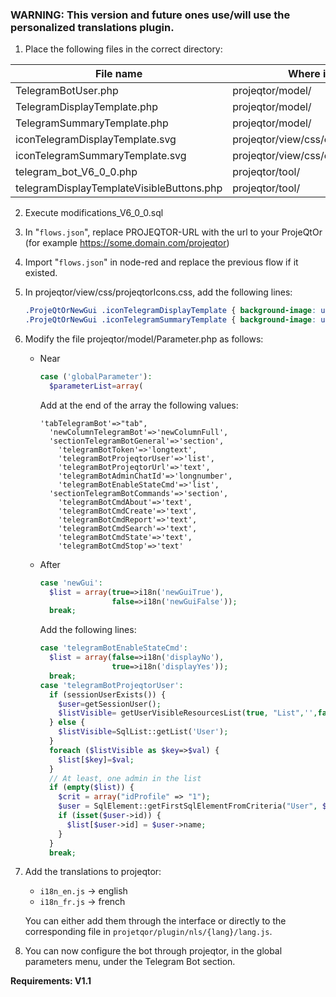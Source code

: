 ### **WARNING: This version and future ones use/will use the personalized translations plugin.**

1. Place the following files in the correct directory:

File name                                 | Where it goes
----------------------------------------- | -----------------
TelegramBotUser.php                       | projeqtor/model/
TelegramDisplayTemplate.php               | projeqtor/model/
TelegramSummaryTemplate.php               | projeqtor/model/
iconTelegramDisplayTemplate.svg           | projeqtor/view/css/customIcons/new/
iconTelegramSummaryTemplate.svg           | projeqtor/view/css/customIcons/new/
telegram_bot_V6_0_0.php                   | projeqtor/tool/
telegramDisplayTemplateVisibleButtons.php | projeqtor/tool/


2. Execute modifications_V6_0_0.sql
3. In "`flows.json`", replace PROJEQTOR-URL with the url to your ProjeQtOr (for example https://some.domain.com/projeqtor)
4. Import "`flows.json`" in node-red and replace the previous flow if it existed.
5. In projeqtor/view/css/projeqtorIcons.css, add the following lines:
    ```SCSS
    .ProjeQtOrNewGui .iconTelegramDisplayTemplate { background-image: url(customIcons/new/iconTelegramDisplayTemplate.svg);  background-repeat: no-repeat; }
    .ProjeQtOrNewGui .iconTelegramSummaryTemplate { background-image: url(customIcons/new/iconTelegramSummaryTemplate.svg);  background-repeat: no-repeat; }
    ```
6. Modify the file projeqtor/model/Parameter.php as follows:
   - Near
      ```php
      case ('globalParameter'):
        $parameterList=array(
      ```

     Add at the end of the array the following values:
      ```
      'tabTelegramBot'=>"tab",
        'newColumnTelegramBot'=>'newColumnFull',
        'sectionTelegramBotGeneral'=>'section',
          'telegramBotToken'=>'longtext',
          'telegramBotProjeqtorUser'=>'list',
          'telegramBotProjeqtorUrl'=>'text',
          'telegramBotAdminChatId'=>'longnumber',
          'telegramBotEnableStateCmd'=>'list',
        'sectionTelegramBotCommands'=>'section',
          'telegramBotCmdAbout'=>'text',
          'telegramBotCmdCreate'=>'text',
          'telegramBotCmdReport'=>'text',
          'telegramBotCmdSearch'=>'text',
          'telegramBotCmdState'=>'text',
          'telegramBotCmdStop'=>'text'
      ```
   - After
      ```php
      case 'newGui':
        $list = array(true=>i18n('newGuiTrue'),
                      false=>i18n('newGuiFalse'));
        break;
      ```

     Add the following lines:
      ```php
      case 'telegramBotEnableStateCmd':
        $list = array(false=>i18n('displayNo'),
                      true=>i18n('displayYes'));
        break;
      case 'telegramBotProjeqtorUser':
        if (sessionUserExists()) {
          $user=getSessionUser();
          $listVisible= getUserVisibleResourcesList(true, "List",'',false, false,false,true,true);
        } else {
          $listVisible=SqlList::getList('User');
        }
        foreach ($listVisible as $key=>$val) {
          $list[$key]=$val;
        }
        // At least, one admin in the list
        if (empty($list)) {
          $crit = array("idProfile" => "1");
          $user = SqlElement::getFirstSqlElementFromCriteria("User", $crit);
          if (isset($user->id)) {
            $list[$user->id] = $user->name;
          }
        }
        break;
      ```
7. Add the translations to projeqtor:
   - `i18n_en.js` -> english
   - `i18n_fr.js` -> french
   
   You can either add them through the interface or directly to the corresponding file in `projetqor/plugin/nls/{lang}/lang.js`.

8. You can now configure the bot through projeqtor, in the global parameters menu, under the Telegram Bot section.

**Requirements: V1.1**
